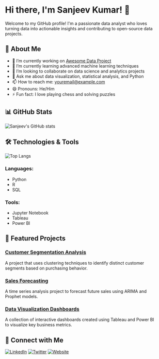 # Hi there, I'm Sanjeev Kumar! 👋

Welcome to my GitHub profile! I'm a passionate data analyst who loves turning data into actionable insights and contributing to open-source data projects.

## 🚀 About Me

- 🔭 I’m currently working on [Awesome Data Project](https://github.com/sanjeevsingh74/awesome-data-project)
- 🌱 I’m currently learning advanced machine learning techniques
- 👯 I’m looking to collaborate on data science and analytics projects
- 💬 Ask me about data visualization, statistical analysis, and Python
- 📫 How to reach me: [youremail@example.com](mailto:youremail@example.com)
- 😄 Pronouns: He/Him
- ⚡ Fun fact: I love playing chess and solving puzzles

## 📊 GitHub Stats

![Sanjeev's GitHub stats](https://github-readme-stats.vercel.app/api?username=sanjeevsingh74&show_icons=true&theme=radical)

## 🛠️ Technologies & Tools

![Top Langs](https://github-readme-stats.vercel.app/api/top-langs/?username=sanjeevsingh74&layout=compact&theme=radical)

### Languages:
- Python
- R
- SQL

### Tools:
- Jupyter Notebook
- Tableau
- Power BI

## 📂 Featured Projects

### [Customer Segmentation Analysis](https://github.com/sanjeevsingh74/customer-segmentation-analysis)
A project that uses clustering techniques to identify distinct customer segments based on purchasing behavior.

### [Sales Forecasting](https://github.com/sanjeevsingh74/sales-forecasting)
A time series analysis project to forecast future sales using ARIMA and Prophet models.

### [Data Visualization Dashboards](https://github.com/sanjeevsingh74/data-visualization-dashboards)
A collection of interactive dashboards created using Tableau and Power BI to visualize key business metrics.

## 🔗 Connect with Me

[![LinkedIn](https://img.shields.io/badge/LinkedIn-Profile-blue)](https://www.linkedin.com/in/sanjeevsingh74)
[![Twitter](https://img.shields.io/badge/Twitter-Profile-blue)](https://twitter.com/sanjeevsingh74)
[![Website](https://img.shields.io/badge/Website-Visit%20My%20Site-blue)](https://yourwebsite.com)
